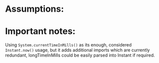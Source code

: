 
# Assumptions:


# Important notes: 
Using ```System.currentTimeInMills()``` as its enough, 
considered ```Instant.now()``` usage, but it adds additional imports which are currently redundant,
longTimeInMills could be easily parsed into Instant if required.